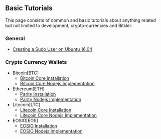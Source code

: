 
## Basic Tutorials
This page consists of common and basic tutorials about anything related but not limited to development, crypto-currencies and Bitsler.

### General
- [Creating a Sudo User on Ubuntu 16.04](src/general/createsudouser.md)

### Crypto Currency Wallets
- Bitcoin[BTC]
	- [Bitcoin Core Installation](src/wallets/btc/core.md)
  - [Bitcoin Core Nodejs Implementation](src/wallets/btc/core.md)
- Ethereum[ETH]
	- [Parity Installation](src/wallets/eth/parity.md)
  - [Parity Nodejs Implementation](src/wallets/eth/parity.md)
- Litecoin[LTC]
	- [Litecoin Core Installation](src/wallets/ltc/core.md)
  - [Litecoin Core Nodejs Implementation](src/wallets/ltc/core.md)
- EOSIO[EOS]
	- [EOSIO Installation](src/wallets/eos/io.md)
  - [EOSIO Nodejs Implementation](src/wallets/eos/io-node.md)
